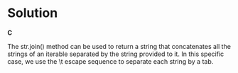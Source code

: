 # Solution

**C**

The str.join() method can be used to return a string that concatenates all the strings of an iterable separated by the string provided to it. In this specific case, we use the \t escape sequence to separate each string by a tab.